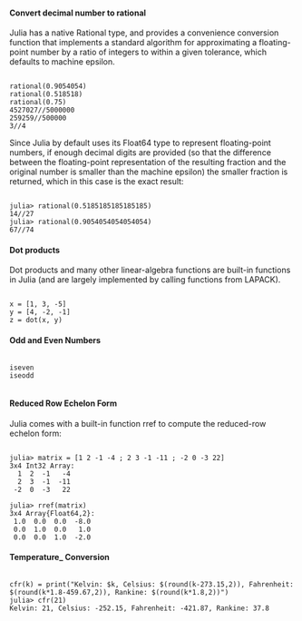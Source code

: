 #### Convert decimal number to rational
Julia has a native Rational type, and provides a convenience conversion function that implements a standard algorithm for approximating a floating-point number by a ratio of integers to within a given tolerance, which defaults to machine epsilon.
<pre><code>
rational(0.9054054)
rational(0.518518)
rational(0.75)
4527027//5000000
259259//500000
3//4
</code></pre>
Since Julia by default uses its Float64 type to represent floating-point numbers, if enough decimal digits are provided (so that the difference between the floating-point representation of the resulting fraction and the original number is smaller than the machine epsilon) the smaller fraction is returned, which in this case is the exact result:
<pre><code>
julia> rational(0.5185185185185185)
14//27
julia> rational(0.9054054054054054)
67//74
</code></pre>
#### Dot products
Dot products and many other linear-algebra functions are built-in functions in Julia (and are largely implemented by calling functions from LAPACK).
<pre><code>
x = [1, 3, -5]
y = [4, -2, -1]
z = dot(x, y)
</code></pre>
#### Odd and Even Numbers

<pre><code>
iseven
iseodd

</code></pre>

#### Reduced Row Echelon Form

Julia comes with a built-in function rref to compute the reduced-row echelon form:
<pre><code>
julia> matrix = [1 2 -1 -4 ; 2 3 -1 -11 ; -2 0 -3 22]
3x4 Int32 Array:
  1  2  -1   -4
  2  3  -1  -11
 -2  0  -3   22

julia> rref(matrix)
3x4 Array{Float64,2}:
 1.0  0.0  0.0  -8.0
 0.0  1.0  0.0   1.0
 0.0  0.0  1.0  -2.0
</code></pre> 

#### Temperature_ Conversion

<pre><code>
cfr(k) = print("Kelvin: $k, Celsius: $(round(k-273.15,2)), Fahrenheit: $(round(k*1.8-459.67,2)), Rankine: $(round(k*1.8,2))")
julia> cfr(21)
Kelvin: 21, Celsius: -252.15, Fahrenheit: -421.87, Rankine: 37.8
</code></pre>

